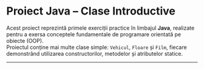 # Proiect Java – Clase Introductive

Acest proiect reprezintă primele exerciții practice în limbajul **Java**, realizate pentru a exersa conceptele fundamentale de programare orientată pe obiecte (OOP).  
Proiectul conține mai multe clase simple: `Vehicul`, `Floare` și `Film`, fiecare demonstrând utilizarea constructorilor, metodelor și atributelor statice.

---
